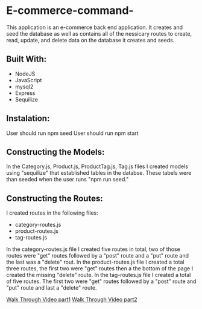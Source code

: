 # E-commerce-command-
 This application is an e-commerce back end application.  It creates and seed the database as well as contains all of the nessicary routes to create, read, update, and delete data on the database it creates and seeds.  

## Built With: 
* NodeJS
* JavaScript
* mysql2
* Express
* Sequilize

## Instalation:
User should run npm seed 
User should run npm start

## Constructing the Models:
In the Category.js, Product.js, ProductTag.js, Tag.js files I created models using "sequilize" that established tables in the databse. These tabels were than seeded when the user runs "npm run seed."

## Constructing the Routes: 
I created routes in the following files: 
* category-routes.js
* product-routes.js
* tag-routes.js

In the category-routes.js file I created five routes in total, two of those routes were "get" routes followed by a "post" route and a "put" route and the last was a "delete" rout. In the product-routes.js file I created a total three routes, the first two were "get" routes then a the bottom of the page I created the missing "delete" route.  In the tag-routes.js file I created a total of five routes. The first two were "get" routes followed by a "post" route and "put" route and last a "delete" route. 

[Walk Through Video part1](https://drive.google.com/file/d/1bbzSmrDLkh4g9nco3xvi53PWocyZrY2E/view)
[Walk Through Video part2](https://drive.google.com/file/d/1sEMICd3qTC7ddLwWZz50i601unHzqFeJ/view)
